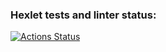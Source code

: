 ### Hexlet tests and linter status:
[![Actions Status](https://github.com/ivan-zotkin/python-project-49/actions/workflows/hexlet-check.yml/badge.svg)](https://github.com/ivan-zotkin/python-project-49/actions)
